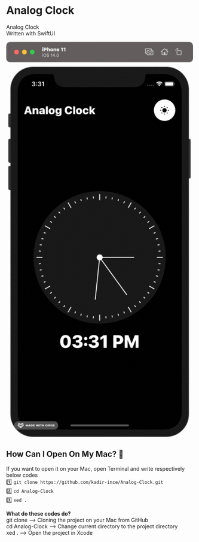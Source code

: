 # Analog Clock
 Analog Clock <br>
 Written with SwiftUI

<img width=500  src="https://github.com/kadir-ince/Analog-Clock/blob/main/whatsLike.gif">

## How Can I Open On My Mac?  🔨

If you want to open it on your Mac, open Terminal and write respectively below codes
<br>
1️⃣ ``` git clone https://github.com/kadir-ince/Analog-Clock.git ```  <br>
2️⃣ ``` cd Analog-Clock ``` <br>
3️⃣ ``` xed . ``` <br>

<b>What do these codes do?</b> <br>
git clone --> Cloning the project on your Mac from GitHub <br>
cd Analog-Clock --> Change current directory to the project directory <br>
xed . --> Open the project in Xcode <br>




